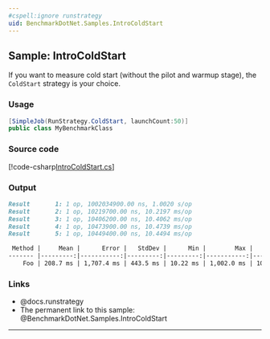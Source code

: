 ```yaml
---
#cspell:ignore runstrategy
uid: BenchmarkDotNet.Samples.IntroColdStart
---
```


## Sample: IntroColdStart

If you want to measure cold start (without the pilot and warmup stage), the `ColdStart` strategy is your choice.

### Usage

```cs
[SimpleJob(RunStrategy.ColdStart, launchCount:50)]
public class MyBenchmarkClass
```

### Source code

[!code-csharp[IntroColdStart.cs](../../../samples/BenchmarkDotNet.Samples/IntroColdStart.cs)]

### Output

```markdown
Result       1: 1 op, 1002034900.00 ns, 1.0020 s/op
Result       2: 1 op, 10219700.00 ns, 10.2197 ms/op
Result       3: 1 op, 10406200.00 ns, 10.4062 ms/op
Result       4: 1 op, 10473900.00 ns, 10.4739 ms/op
Result       5: 1 op, 10449400.00 ns, 10.4494 ms/op
```

```markdown
 Method |     Mean |      Error |   StdDev |      Min |        Max |   Median |
------- |---------:|-----------:|---------:|---------:|-----------:|---------:|
    Foo | 208.7 ms | 1,707.4 ms | 443.5 ms | 10.22 ms | 1,002.0 ms | 10.45 ms |
```

### Links

* @docs.runstrategy
* The permanent link to this sample: @BenchmarkDotNet.Samples.IntroColdStart

---
